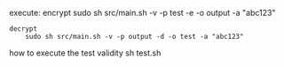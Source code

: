 execute: 
    encrypt
        sudo sh src/main.sh -v -p test -e -o output -a "abc123"


    decrypt
        sudo sh src/main.sh -v -p output -d -o test -a "abc123"


how to execute the test validity
    sh test.sh